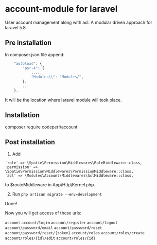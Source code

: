 # account-module for laravel
User account management along with acl. A modular driven approach for laravel 5.8.

## Pre installation
In composer.json file append:
```javascript
    "autoload": {
        "psr-4": {
            ....,
            "Modules\\": "Modules/",
        },
        ...
    },
```

It will be the location where laravel module will took place.

## Installation
composer require codeperl/account

## Post installation
1. Add 
```
'role' => \Spatie\Permission\Middlewares\RoleMiddleware::class,
'permission' => \Spatie\Permission\Middlewares\PermissionMiddleware::class,
'acl' => \Modules\Account\Middlewares\AclMiddleware::class,
```

   to $routeMiddleware in App\Http\Kernel.php.
   
2. Run ```php artisan migrate --env=development```

Done!

Now you will get access of these urls:

```account```
```account/login```
```account/register```
```account/logout```
```account/password/email```
```account/password/reset```
```account/password/reset/{token}```
```account/roles```
```account/roles/create```
```account/roles/{id}/edit```
```account/roles/{id}```
